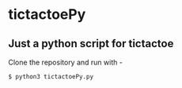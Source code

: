# tictactoePy
## Just a python script for tictactoe
Clone the repository and run with -
```
$ python3 tictactoePy.py
```

